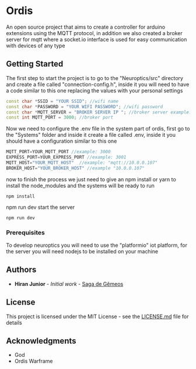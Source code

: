 # Ordis

An open source project that aims to create a controller for arduino extensions using the MQTT protocol, in addition we also created a broker server for mqtt where a socket.io interface is used for easy communication with devices of any type

## Getting Started

The first step to start the project is to go to the "Neuroptics/src" directory and create a file called "connection-config.h", inside it you will need to have a code similar to this one replacing the values with your personal settings

```c++
const char *SSID = "YOUR SSID"; //wifi name
const char *PASSWORD = "YOUR WIFI PASSWORD"; //wifi password
const char *MQTT_SERVER = "BROKER SERVER IP "; //broker server example: 10.0.0.000
const int MQTT_PORT = 3000; //broker port

```

Now we need to configure the .env file in the system part of ordis, first go to the "Systems" folder and inside it create a file called .env, inside it you should have a configuration similar to this one

```javascript
MQTT_PORT=YOUR_MQTT_PORT //example: 3000
EXPRESS_PORT=YOUR_EXPRESS_PORT //example: 3001
MQTT_HOST="YOUR_MQTT_HOST"  //example: "mqtt://10.0.0.107"
BROKER_HOST="YOUR_BROKER_HOST" //example "10.0.0.107"

```


now to finish the process we just need to give an npm install or yarn to install the node_modules and the systems will be ready to run

```
npm install

```
npm run dev start the server

```
npm run dev

```

### Prerequisites

To develop neuroptics you will need to use the "platformio" iot platform, for the server you will need nodejs to be installed on your machine


## Authors

* **Hiran Junior** - *Initial work* - [Saga de Gêmeos](https://github.com/maximosdrr)


## License

This project is licensed under the MIT License - see the [LICENSE.md](LICENSE.md) file for details

## Acknowledgments
* God
* Ordis Warframe


